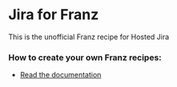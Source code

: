 # Jira for Franz
This is the unofficial Franz recipe for Hosted Jira

### How to create your own Franz recipes:
* [Read the documentation](https://github.com/meetfranz/plugins)
